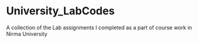 # University_LabCodes
A collection of the Lab assignments I completed as a part of course work in Nirma University 
